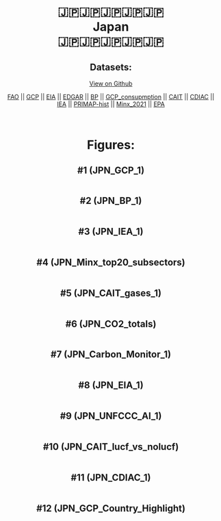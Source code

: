 
<center>
<h1 align="center">
🇯🇵🇯🇵🇯🇵🇯🇵🇯🇵
<br>
Japan
<br>
🇯🇵🇯🇵🇯🇵🇯🇵🇯🇵
</h1>
<h2>Datasets:</h2>
<p><a href="https://github.com/dquintani/GreenhouseData/tree/master/country_data/JPN_Japan/data">View on Github</a>
<br></p><p><a href="data/JPN_FAO.csv">FAO</a> || <a href="data/JPN_GCP.csv">GCP</a> || <a href="data/JPN_EIA.csv">EIA</a> || <a href="data/JPN_EDGAR.csv">EDGAR</a> || <a href="data/JPN_BP.csv">BP</a> || <a href="data/JPN_GCP_consupmption.csv">GCP_consupmption</a> || <a href="data/JPN_CAIT.csv">CAIT</a> || <a href="data/JPN_CDIAC.csv">CDIAC</a> || <a href="data/JPN_IEA.csv">IEA</a> || <a href="data/JPN_PRIMAP-hist.csv">PRIMAP-hist</a> || <a href="data/JPN_Minx_2021.csv">Minx_2021</a> || <a href="data/JPN_EPA.csv">EPA</a></p><p><br></p>
<h1>Figures:</h1><h2>#1 (JPN_GCP_1)</h2>
<p><img alt="" src="figures/JPN_GCP_1.png" /></p><h2>#2 (JPN_BP_1)</h2>
<p><img alt="" src="figures/JPN_BP_1.png" /></p><h2>#3 (JPN_IEA_1)</h2>
<p><img alt="" src="figures/JPN_IEA_1.png" /></p><h2>#4 (JPN_Minx_top20_subsectors)</h2>
<p><img alt="" src="figures/JPN_Minx_top20_subsectors.png" /></p><h2>#5 (JPN_CAIT_gases_1)</h2>
<p><img alt="" src="figures/JPN_CAIT_gases_1.png" /></p><h2>#6 (JPN_CO2_totals)</h2>
<p><img alt="" src="figures/JPN_CO2_totals.png" /></p><h2>#7 (JPN_Carbon_Monitor_1)</h2>
<p><img alt="" src="figures/JPN_Carbon_Monitor_1.png" /></p><h2>#8 (JPN_EIA_1)</h2>
<p><img alt="" src="figures/JPN_EIA_1.png" /></p><h2>#9 (JPN_UNFCCC_AI_1)</h2>
<p><img alt="" src="figures/JPN_UNFCCC_AI_1.png" /></p><h2>#10 (JPN_CAIT_lucf_vs_nolucf)</h2>
<p><img alt="" src="figures/JPN_CAIT_lucf_vs_nolucf.png" /></p><h2>#11 (JPN_CDIAC_1)</h2>
<p><img alt="" src="figures/JPN_CDIAC_1.png" /></p><h2>#12 (JPN_GCP_Country_Highlight)</h2>
<p><img alt="" src="figures/JPN_GCP_Country_Highlight.png" /></p>